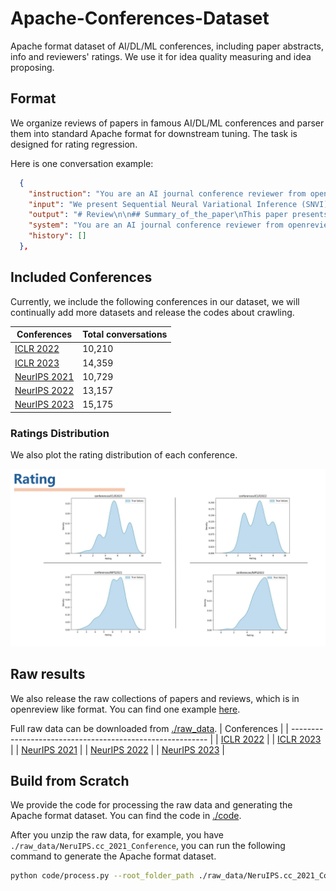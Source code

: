 # Apache-Conferences-Dataset
Apache format dataset of AI/DL/ML conferences, including paper abstracts, info and reviewers' ratings. We use it for idea quality measuring and idea proposing.

## Format

We organize reviews of papers in famous AI/DL/ML conferences and parser them into standard Apache format for downstream tuning. The task is designed for rating regression.

Here is one conversation example:

```Json
  {
    "instruction": "You are an AI journal conference reviewer from openreview. You need to read the abstract of a paper and then review the paper as a reviewer to give a rating on the IDEA or other metrics. You need to grade like a real reviewer as follows MarkDown format:\n\n    # Review\n\n    ## Summary\n\n    ## Soundness\n\n    ## Presentation\n\n    ## Contribution\n\n    ## Strengths\n\n    ## Weaknesses\n\n    ## Rating\n\n    ## Questions\n\n    ## Suggestions, Ideas, and Comments\n\n    ## Limitations\n\n    ## Ethics Review\n\n    ## Confidence\n\n    Review the following paper's abstract and provide feedback.\n[Abstract]:\n",
    "input": "We present Sequential Neural Variational Inference (SNVI), an approach to perform Bayesian inference in models with intractable likelihoods. (Paper abstarct)",
    "output": "# Review\n\n## Summary_of_the_paper\nThis paper presents SNVI, a simulation-based inference based....\n\n\n## Main_review\nStrengths:\n- This work solves a quite practical problem of SNLE and SNRE...\n\nWeaknesses:\n- Figure 8 is meant to show results for SNRE and SNRVI, ....\n\n## Summary_of_the_review\n...\n\n## Correctness\n4: ....\n\n## Technical_novelty_and_significance\n2: ....\n\n## Empirical_novelty_and_significance\n3: ...\n\n## Recommendation\n8: accept, good paper\n\n## Confidence\n4: ...",
    "system": "You are an AI journal conference reviewer from openreview. Review the following paper's abstract and provide feedback.",
    "history": []
  },
```

## Included Conferences

Currently, we include the following conferences in our dataset, we will continually add more datasets and release the codes about crawling.

| Conferences                          | Total conversations |
| ------------------------------------ | ------------------- |
| [ICLR 2022](./data/ICLR2022.json)    | 10,210              |
| [ICLR 2023](./data/ICLR2023.json)    | 14,359              |
| [NeurIPS 2021](./data/NIPS2021.json) | 10,729              |
| [NeurIPS 2022](./data/NIPS2022.json) | 13,157              |
| [NeurIPS 2023](./data/NIPS2023.json) | 15,175              |

### Ratings Distribution

We also plot the rating distribution of each conference.

![](./imgs/ratings_distribution.jpg)

## Raw results

We also release the raw collections of papers and reviews, which is in openreview like format. You can find one example [here](./raw_data/example.json).

Full raw data can be downloaded from [./raw_data](./raw_data).
| Conferences                                               |
| --------------------------------------------------------- |
| [ICLR 2022](./raw_data/ICLR.cc_2022_Conference.zip)       |
| [ICLR 2023](./raw_data/ICLR.cc_2023_Conference.zip)       |
| [NeurIPS 2021](./raw_data/NeurIPS.cc_2021_Conference.zip) |
| [NeurIPS 2022](./raw_data/NeurIPS.cc_2022_Conference.zip) |
| [NeurIPS 2023](./raw_data/NeurIPS.cc_2023_Conference.zip) |

## Build from Scratch

We provide the code for processing the raw data and generating the Apache format dataset. You can find the code in [./code](./code).

After you unzip the raw data, for example, you have `./raw_data/NeruIPS.cc_2021_Conference`, you can run the following command to generate the Apache format dataset.

```bash
python code/process.py --root_folder_path ./raw_data/NeruIPS.cc_2021_Conference
```